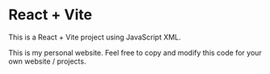# React + Vite

This is a React + Vite project using JavaScript XML.

This is my personal website. Feel free to copy and modify this code for your own website / projects.

